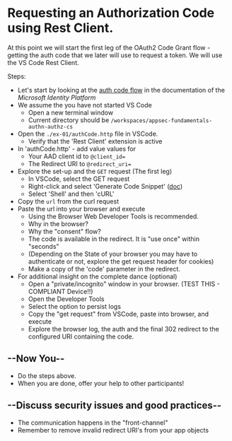 # Requesting an Authorization Code using Rest Client.

At this point we will start the first leg of the OAuth2 Code Grant flow - getting the auth code that we later will use to request a token. We will use the VS Code Rest Client.

Steps:

* Let's start by looking at the [auth code flow](https://docs.microsoft.com/en-us/azure/active-directory/develop/v2-oauth2-auth-code-flow) in the documentation of the _Microsoft Identity Platform_
* We assume the you have not started VS Code
  * Open a new terminal window
  * Current directory should be `/workspaces/appsec-fundamentals-authn-authz-cs `
* Open the `./ex-01/authCode.http` file in VSCode.
  * Verify that the 'Rest Client' extension is active
* In 'authCode.http' - add value values for
  * Your AAD client id to `@client_id=`
  * The Redirect URI to `@redirect_uri=`
* Explore the set-up and the `GET` request (The first leg)
  * In VSCode, select the GET request
  * Right-click and select 'Generate Code Snippet' ([doc](https://github.com/Huachao/vscode-restclient#generate-code-snippet))
  * Select 'Shell' and then 'cURL'
* Copy the `url` from the curl request
* Paste the url into your browser and execute
  * Using the Browser Web Developer Tools is recommended.
  * Why in the browser?
  * Why the "consent" flow?
  * The code is available in the redirect. It is "use once" within "seconds"
  * (Depending on the State of your browser you may have to authenticate or not, explore the get request header for cookies)
  * Make a copy of the 'code' parameter in the redirect.
* For additional insight on the complete dance (optional)
  * Open a "private/incognito" window in your browser. (TEST THIS - COMPLIANT Device!!)
  * Open the Developer Tools
  * Select the option to persist logs
  * Copy the "get request" from VSCode, paste into browser, and execute
  * Explore the browser log, the auth and the final 302 redirect to the configured URI containing the code.

## --Now You--

* Do the steps above.
* When you are done, offer your help to other participants!

## --Discuss security issues and good practices--

* The communication happens in the "front-channel"
* Remember to remove invalid redirect URI's from your app objects
